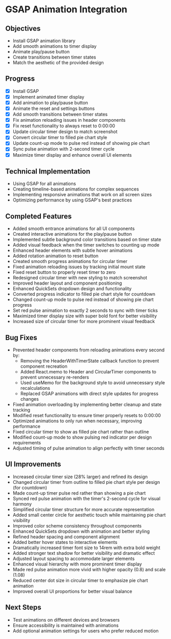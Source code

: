 # GSAP Animation Integration

## Objectives
- Install GSAP animation library
- Add smooth animations to timer display
- Animate play/pause button
- Create transitions between timer states
- Match the aesthetic of the provided design

## Progress

- [x] Install GSAP
- [x] Implement animated timer display
- [x] Add animation to play/pause button
- [x] Animate the reset and settings buttons
- [x] Add smooth transitions between timer states
- [x] Fix animation reloading issues in header components
- [x] Fix reset functionality to always reset to 0:00:00
- [x] Update circular timer design to match screenshot
- [x] Convert circular timer to filled pie chart style
- [x] Update count-up mode to pulse red instead of showing pie chart
- [x] Sync pulse animation with 2-second timer cycle
- [x] Maximize timer display and enhance overall UI elements

## Technical Implementation
- Using GSAP for all animations
- Creating timeline-based animations for complex sequences
- Implementing responsive animations that work on all screen sizes
- Optimizing performance by using GSAP's best practices

## Completed Features
- Added smooth entrance animations for all UI components
- Created interactive animations for the play/pause button
- Implemented subtle background color transitions based on timer state
- Added visual feedback when the timer switches to counting up mode
- Enhanced header elements with subtle hover animations
- Added rotation animation to reset button
- Created smooth progress animations for circular timer
- Fixed animation reloading issues by tracking initial mount state
- Fixed reset button to properly reset timer to zero
- Redesigned circular timer with new styling to match screenshot
- Improved header layout and component positioning
- Enhanced QuickSets dropdown design and functionality
- Converted progress indicator to filled pie chart style for countdown
- Changed count-up mode to pulse red instead of showing pie chart progress
- Set red pulse animation to exactly 2 seconds to sync with timer ticks
- Maximized timer display size with super bold font for better visibility
- Increased size of circular timer for more prominent visual feedback

## Bug Fixes
- Prevented header components from reloading animations every second by:
  - Removing the HeaderWithTimerState callback function to prevent component recreation
  - Added React.memo to Header and CircularTimer components to prevent unnecessary re-renders
  - Used useMemo for the background style to avoid unnecessary style recalculations
  - Replaced GSAP animations with direct style updates for progress changes
- Fixed animation overloading by implementing better cleanup and state tracking
- Modified reset functionality to ensure timer properly resets to 0:00:00
- Optimized animations to only run when necessary, improving performance
- Fixed circular timer to show as filled pie chart rather than outline
- Modified count-up mode to show pulsing red indicator per design requirements
- Adjusted timing of pulse animation to align perfectly with timer seconds

## UI Improvements
- Increased circular timer size (28% larger) and refined its design
- Changed circular timer from outline to filled pie chart style per design (for countdown)
- Made count-up timer pulse red rather than showing a pie chart
- Synced red pulse animation with the timer's 2-second cycle for visual harmony
- Simplified circular timer structure for more accurate representation
- Added small center circle for aesthetic touch while maintaining pie chart visibility
- Improved color scheme consistency throughout components
- Enhanced QuickSets dropdown with animation and better styling
- Refined header spacing and component alignment
- Added better hover states to interactive elements
- Dramatically increased timer font size to 14rem with extra bold weight
- Added stronger text shadow for better visibility and dramatic effect
- Adjusted layout spacing to accommodate larger elements
- Enhanced visual hierarchy with more prominent timer display
- Made red pulse animation more vivid with higher opacity (0.8) and scale (1.08)
- Reduced center dot size in circular timer to emphasize pie chart animation
- Improved overall UI proportions for better visual balance

## Next Steps
- Test animations on different devices and browsers
- Ensure accessibility is maintained with animations
- Add optional animation settings for users who prefer reduced motion 